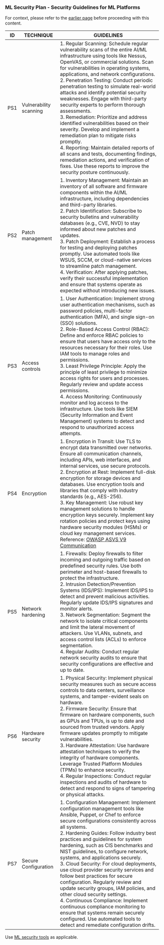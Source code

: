 ### ML Security Plan - Security Guidelines for ML Platforms

For context, please refer to the [earlier page](ml-secplan-guidelines.md) before proceeding with this content.

ID | TECHNIQUE | GUIDELINES
--- | --- | ---
PS1 | Vulnerability scanning | 1. Regular Scanning: Schedule regular vulnerability scans of the entire AI/ML infrastructure using tools like Nessus, OpenVAS, or commercial solutions. Scan for vulnerabilities in operating systems, applications, and network configurations. <br> 2. Penetration Testing: Conduct periodic penetration testing to simulate real-world attacks and identify potential security weaknesses. Engage with third-party security experts to perform thorough assessments. <br> 3. Remediation: Prioritize and address identified vulnerabilities based on their severity. Develop and implement a remediation plan to mitigate risks promptly. <br> 4. Reporting: Maintain detailed reports of all scans and tests, documenting findings, remediation actions, and verification of fixes. Use these reports to improve the security posture continuously.
PS2 | Patch management | 1. Inventory Management: Maintain an inventory of all software and firmware components within the AI/ML infrastructure, including dependencies and third-party libraries. <br> 2. Patch Identification: Subscribe to security bulletins and vulnerability databases (e.g., CVE, NVD) to stay informed about new patches and updates. <br> 3. Patch Deployment: Establish a process for testing and deploying patches promptly. Use automated tools like WSUS, SCCM, or cloud-native services to streamline patch management. <br> 4. Verification: After applying patches, verify their successful implementation and ensure that systems operate as expected without introducing new issues.
PS3 | Access controls | 1. User Authentication: Implement strong user authentication mechanisms, such as password policies, multi-factor authentication (MFA), and single sign-on (SSO) solutions. <br> 2. Role-Based Access Control (RBAC): Define and enforce RBAC policies to ensure that users have access only to the resources necessary for their roles. Use IAM tools to manage roles and permissions. <br> 3. Least Privilege Principle: Apply the principle of least privilege to minimize access rights for users and processes. Regularly review and update access permissions. <br> 4. Access Monitoring: Continuously monitor and log access to the infrastructure. Use tools like SIEM (Security Information and Event Management) systems to detect and respond to unauthorized access attempts.
PS4 | Encryption | 1. Encryption in Transit: Use TLS to encrypt data transmitted over networks. Ensure all communication channels, including APIs, web interfaces, and internal services, use secure protocols. <br> 2. Encryption at Rest: Implement full-disk encryption for storage devices and databases. Use encryption tools and libraries that comply with industry standards (e.g., AES-256). <br> 3. Key Management: Use robust key management solutions to handle encryption keys securely. Implement key rotation policies and protect keys using hardware security modules (HSMs) or cloud key management services. <br> Reference: [OWASP ASVS V9 Communication](https://github.com/OWASP/ASVS/blob/master/4.0/en/0x17-V9-Communications.md)
PS5 | Network hardening | 1. Firewalls: Deploy firewalls to filter incoming and outgoing traffic based on predefined security rules. Use both perimeter and host-based firewalls to protect the infrastructure. <br> 2. Intrusion Detection/Prevention Systems (IDS/IPS): Implement IDS/IPS to detect and prevent malicious activities. Regularly update IDS/IPS signatures and monitor alerts. <br> 3. Network Segmentation: Segment the network to isolate critical components and limit the lateral movement of attackers. Use VLANs, subnets, and access control lists (ACLs) to enforce segmentation. <br> 4. Regular Audits: Conduct regular network security audits to ensure that security configurations are effective and up to date.
PS6 | Hardware security | 1. Physical Security: Implement physical security measures such as secure access controls to data centers, surveillance systems, and tamper-evident seals on hardware. <br> 2. Firmware Security: Ensure that firmware on hardware components, such as GPUs and TPUs, is up to date and sourced from trusted vendors. Apply firmware updates promptly to mitigate vulnerabilities. <br> 3. Hardware Attestation: Use hardware attestation techniques to verify the integrity of hardware components. Leverage Trusted Platform Modules (TPMs) to enhance security. <br> 4. Regular Inspections: Conduct regular inspections and audits of hardware to detect and respond to signs of tampering or physical attacks.
PS7 | Secure Configuration | 1. Configuration Management: Implement configuration management tools like Ansible, Puppet, or Chef to enforce secure configurations consistently across all systems. <br> 2. Hardening Guides: Follow industry best practices and guidelines for system hardening, such as CIS benchmarks and NIST guidelines, to configure network, systems, and applications securely. <br> 3. Cloud Security: For cloud deployments, use cloud provider security services and follow best practices for secure configuration. Regularly review and update security groups, IAM policies, and other cloud security settings. <br> 4. Continuous Compliance: Implement continuous compliance monitoring to ensure that systems remain securely configured. Use automated tools to detect and remediate configuration drifts.

Use [ML security tools](../../tools/ml-security-tools.md) as applicable.